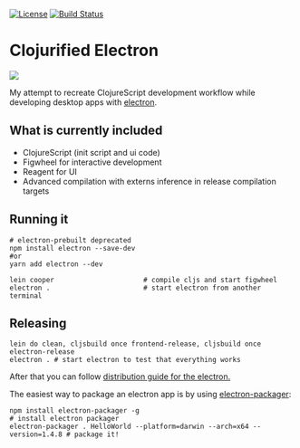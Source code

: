 [![License](http://img.shields.io/:license-mit-blue.svg)](https://github.com/Gonzih/feeds2imap.clj/blob/master/LICENSE.md) [![Build Status](https://travis-ci.org/Gonzih/cljs-electron.svg?branch=master)](https://travis-ci.org/Gonzih/cljs-electron)

# Clojurified Electron

![](https://raw.githubusercontent.com/Gonzih/cljs-electron/master/demo.gif)

My attempt to recreate ClojureScript development workflow while developing desktop apps with [electron](http://electron.atom.io/).

## What is currently included

* ClojureScript (init script and ui code)
* Figwheel for interactive development
* Reagent for UI
* Advanced compilation with externs inference in release compilation targets

## Running it

```shell
# electron-prebuilt deprecated
npm install electron --save-dev
#or
yarn add electron --dev

lein cooper                      # compile cljs and start figwheel
electron .                       # start electron from another terminal
```

## Releasing

```shell
lein do clean, cljsbuild once frontend-release, cljsbuild once electron-release
electron . # start electron to test that everything works
```

After that you can follow [distribution guide for the electron.](https://github.com/atom/electron/blob/master/docs/tutorial/application-distribution.md)

The easiest way to package an electron app is by using [electron-packager](https://github.com/maxogden/electron-packager):

```shell
npm install electron-packager -g                                            # install electron packager
electron-packager . HelloWorld --platform=darwin --arch=x64 --version=1.4.8 # package it!
```
